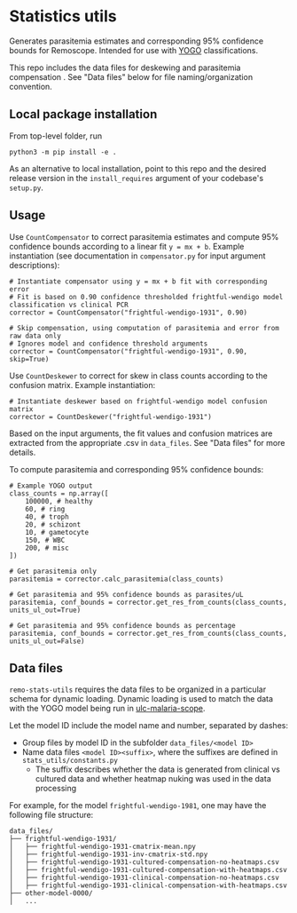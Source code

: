 # Statistics utils

Generates parasitemia estimates and corresponding 95% confidence bounds for Remoscope. Intended for use with [YOGO](https://github.com/czbiohub-sf/yogo) classifications.

This repo includes the data files for deskewing and parasitemia compensation . See "Data files" below for file naming/organization convention.

## Local package installation
From top-level folder, run
```console
python3 -m pip install -e .
```

As an alternative to local installation, point to this repo and the desired release version in the `install_requires` argument of your codebase's `setup.py`.

## Usage
Use `CountCompensator` to correct parasitemia estimates and compute 95% confidence bounds according to a linear fit `y = mx + b`. Example instantiation (see documentation in `compensator.py` for input argument descriptions):
```console
# Instantiate compensator using y = mx + b fit with corresponding error
# Fit is based on 0.90 confidence thresholded frightful-wendigo model classification vs clinical PCR
corrector = CountCompensator("frightful-wendigo-1931", 0.90)

# Skip compensation, using computation of parasitemia and error from raw data only
# Ignores model and confidence threshold arguments
corrector = CountCompensator("frightful-wendigo-1931", 0.90, skip=True)
```

Use `CountDeskewer` to correct for skew in class counts according to the confusion matrix. Example instantiation:
```console
# Instantiate deskewer based on frightful-wendigo model confusion matrix
corrector = CountDeskewer("frightful-wendigo-1931")
```

Based on the input arguments, the fit values and confusion matrices are extracted from the appropriate .csv in `data_files`. See "Data files" for more details.

To compute parasitemia and corresponding 95% confidence bounds:
```console
# Example YOGO output
class_counts = np.array([
    100000, # healthy
    60, # ring
    40, # troph
    20, # schizont
    10, # gametocyte
    150, # WBC
    200, # misc
])

# Get parasitemia only
parasitemia = corrector.calc_parasitemia(class_counts)

# Get parasitemia and 95% confidence bounds as parasites/uL
parasitemia, conf_bounds = corrector.get_res_from_counts(class_counts, units_ul_out=True)

# Get parasitemia and 95% confidence bounds as percentage
parasitemia, conf_bounds = corrector.get_res_from_counts(class_counts, units_ul_out=False)
```

## Data files
`remo-stats-utils` requires the data files to be organized in a particular schema for dynamic loading. Dynamic loading is used to match the data with the YOGO model being run in [ulc-malaria-scope](https://github.com/czbiohub-sf/ulc-malaria-scope).

Let the model ID include the model name and number, separated by dashes:
* Group files by model ID in the subfolder ```data_files/<model ID>```
* Name data files ```<model ID><suffix>```, where the suffixes are defined in ```stats_utils/constants.py```
     * The suffix describes whether the data is generated from clinical vs cultured data and whether heatmap nuking was used in the data processing

For example, for the model ```frightful-wendigo-1981```, one may have the following file structure:
```
data_files/
├── frightful-wendigo-1931/
│   ├── frightful-wendigo-1931-cmatrix-mean.npy
│   ├── frightful-wendigo-1931-inv-cmatrix-std.npy
│   ├── frightful-wendigo-1931-cultured-compensation-no-heatmaps.csv
│   ├── frightful-wendigo-1931-cultured-compensation-with-heatmaps.csv
│   ├── frightful-wendigo-1931-clinical-compensation-no-heatmaps.csv
│   ├── frightful-wendigo-1931-clinical-compensation-with-heatmaps.csv
├── other-model-0000/
│   ... 
```

